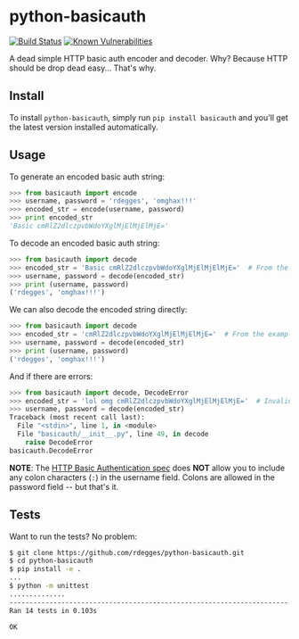 # python-basicauth

[![Build Status](https://github.com/rdegges/python-basicauth/actions/workflows/test.yml/badge.svg)](https://github.com/rdegges/python-basicauth/actions)
[![Known Vulnerabilities](https://snyk.io/test/github/rdegges/python-basicauth/badge.svg)](https://snyk.io/test/github/rdegges/python-basicauth)

A dead simple HTTP basic auth encoder and decoder. Why? Because HTTP should be
drop dead easy... That's why.


## Install

To install ``python-basicauth``, simply run ``pip install basicauth`` and
you'll get the latest version installed automatically.


## Usage

To generate an encoded basic auth string:

``` python
>>> from basicauth import encode
>>> username, password = 'rdegges', 'omghax!!!'
>>> encoded_str = encode(username, password)
>>> print encoded_str
'Basic cmRlZ2dlczpvbWdoYXglMjElMjElMjE='
```

To decode an encoded basic auth string:

``` python
>>> from basicauth import decode
>>> encoded_str = 'Basic cmRlZ2dlczpvbWdoYXglMjElMjElMjE='  # From the example above.
>>> username, password = decode(encoded_str)
>>> print (username, password)
('rdegges', 'omghax!!!')
```

We can also decode the encoded string directly:

``` python
>>> from basicauth import decode
>>> encoded_str = 'cmRlZ2dlczpvbWdoYXglMjElMjElMjE='  # From the example above.
>>> username, password = decode(encoded_str)
>>> print (username, password)
('rdegges', 'omghax!!!')
```

And if there are errors:

``` python
>>> from basicauth import decode, DecodeError
>>> encoded_str = 'lol omg cmRlZ2dlczpvbWdoYXglMjElMjElMjE='  # Invalid encoded string.
>>> username, password = decode(encoded_str)
Traceback (most recent call last):
  File "<stdin>", line 1, in <module>
  File "basicauth/__init__.py", line 49, in decode
    raise DecodeError
basicauth.DecodeError
```

**NOTE**: The [HTTP Basic Authentication spec](http://www.ietf.org/rfc/rfc2617.txt)
does **NOT** allow you to include any colon characters (`:`) in the username
field. Colons are allowed in the password field -- but that's it.


## Tests

Want to run the tests? No problem:

``` bash
$ git clone https://github.com/rdegges/python-basicauth.git
$ cd python-basicauth
$ pip install -e .
...
$ python -m unittest
..............
----------------------------------------------------------------------
Ran 14 tests in 0.103s

OK
```
